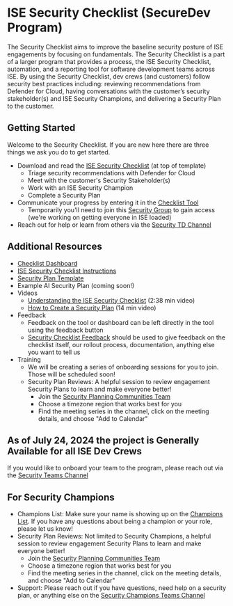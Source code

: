 # ISE Security Checklist (SecureDev Program)

The Security Checklist aims to improve the baseline security posture of ISE engagements by focusing on fundamentals. The Security Checklist is a part of a larger program that provides a process, the ISE Security Checklist, automation, and a reporting tool for software development teams across ISE. By using the Security Checklist, dev crews (and customers) follow security best practices including: reviewing recommendations from Defender for Cloud, having conversations with the customer’s security stakeholder(s) and ISE Security Champions, and delivering a Security Plan to the customer.

## Getting Started

Welcome to the Security Checklist. If you are new here there are three things we ask you do to get started.

- Download and read the [ISE Security Checklist](https://aka.ms/isesecurityplan) (at top of template)
  - Triage security recommendations with Defender for Cloud
  - Meet with the customer's Security Stakeholder(s)
  - Work with an ISE Security Champion
  - Complete a Security Plan
- Communicate your progress by entering it in the [Checklist Tool](https://aka.ms/ISEChecklist)
  - Temporarily you'll need to join this [Security Group](https://aka.ms/JoinISEChecklist) to gain access (we're working on getting everyone in ISE loaded)
- Reach out for help or learn from others via the [Security TD Channel](https://teams.microsoft.com/l/channel/19%3A25a31a1776e54a60a5f273333818ba86%40thread.skype/Cybersecurity?groupId=df6d233f-a61d-4d69-a68f-8053dffb2427&tenantId=)

## Additional Resources

- [Checklist Dashboard](https://aka.ms/ISEChecklistReport)
- [ISE Security Checklist Instructions](https://github.com/commercial-software-engineering/ISE-Security-Plan/blob/main/ISE%20Security%20Checklist%20Instructions.md)
- [Security Plan Template](https://aka.ms/isesecurityplan)
- Example AI Security Plan (coming soon!)
- Videos
  - [Understanding the ISE Security Checklist](https://microsoft.sharepoint-df.com/teams/SecuritySACommunity/_layouts/15/stream.aspx?id=%2Fteams%2FSecuritySACommunity%2FShared%20Documents%2FWorkstream%20%2D%20SecureDev%2FISE%20Security%20Understanding%20the%20checklist%2010%20min%20final%2Emp4&referrer=StreamWebApp%2EWeb&referrerScenario=AddressBarCopied%2Eview) (2:38 min video)
  - [How to Create a Security Plan](https://microsoft.sharepoint-df.com/:v:/t/SecuritySACommunity/ERzNY5wNw1FLrDtb5Yj2sLYBgjHJMDKMn1WA1YSE561RnA?e=1nHFxw) (14 min video)
- Feedback
  - Feedback on the tool or dashboard can be left directly in the tool using the feedback button
  - [Security Checklist Feedback](https://aka.ms/ISESecDevSurvey) should be used to give feedback on the checklist itself, our rollout process, documentation, anything else you want to tell us
- Training
  - We will be creating a series of onboarding sessions for you to join. Those will be scheduled soon!
  - Security Plan Reviews: A helpful session to review engagement Security Plans to learn and make everyone better!
    - Join the [Security Planning Communities Team](https://teams.microsoft.com/l/team/19%3AwylD32BMIVg7qK6uw0e9M5W6u5HBVjKA3yLzYMZv62k1%40thread.tacv2/conversations?groupId=834c2b54-62f2-494d-ba5d-a8a678ba9840&tenantId=72f988bf-86f1-41af-91ab-2d7cd011db47)
    - Choose a timezone region that works best for you
    - Find the meeting series in the channel, click on the meeting details, and choose "Add to Calendar"

## As of July 24, 2024 the project is Generally Available for all ISE Dev Crews

If you would like to onboard your team to the program, please reach out via the [Security Teams Channel](https://teams.microsoft.com/l/channel/19%3A25a31a1776e54a60a5f273333818ba86%40thread.skype/Cybersecurity?groupId=df6d233f-a61d-4d69-a68f-8053dffb2427&tenantId=72f988bf-86f1-41af-91ab-2d7cd011db47)

## For Security Champions

- Champions List: Make sure your name is showing up on the [Champions List](https://msit.powerbi.com/groups/me/apps/6571da6d-9a8d-4543-8ca3-9926ac53d5a9/reports/ac876bd6-7909-4576-bded-d76fc7c0b874/ReportSectiona8f77710a8bf3b98c7b9?ctid=72f988bf-86f1-41af-91ab-2d7cd011db47&experience=power-bi). If you have any questions about being a champion or your role, please let us know!
- Security Plan Reviews: Not limited to Security Champions, a helpful session to review engagement Security Plans to learn and make everyone better!
  - Join the [Security Planning Communities Team](https://teams.microsoft.com/l/team/19%3AwylD32BMIVg7qK6uw0e9M5W6u5HBVjKA3yLzYMZv62k1%40thread.tacv2/conversations?groupId=834c2b54-62f2-494d-ba5d-a8a678ba9840&tenantId=72f988bf-86f1-41af-91ab-2d7cd011db47)
  - Choose a timezone region that works best for you
  - Find the meeting series in the channel, click on the meeting details, and choose "Add to Calendar"
- Support: Please reach out if you have questions, need help on a security plan, or anything else on the [Security Champions Teams Channel](https://teams.microsoft.com/l/channel/19%3Ace8bb6a83ba0453994ce2ddcc66a1d55%40thread.skype/Champions%20-%20Security?groupId=df6d233f-a61d-4d69-a68f-8053dffb2427&tenantId=72f988bf-86f1-41af-91ab-2d7cd011db47)
